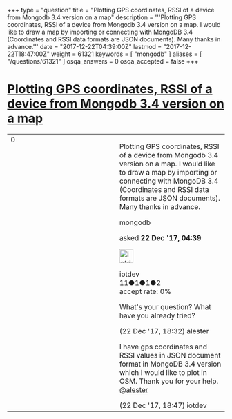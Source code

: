+++
type = "question"
title = "Plotting GPS coordinates, RSSI of a device from Mongodb 3.4 version on a map"
description = '''Plotting GPS coordinates, RSSI of a device from Mongodb 3.4 version on a map. I would like to draw a map by importing or connecting with MongoDB 3.4 (Coordinates and RSSI data formats are JSON documents). Many thanks in advance.'''
date = "2017-12-22T04:39:00Z"
lastmod = "2017-12-22T18:47:00Z"
weight = 61321
keywords = [ "mongodb" ]
aliases = [ "/questions/61321" ]
osqa_answers = 0
osqa_accepted = false
+++

<div class="headNormal">

# [Plotting GPS coordinates, RSSI of a device from Mongodb 3.4 version on a map](/questions/61321/plotting-gps-coordinates-rssi-of-a-device-from-mongodb-34-version-on-a-map)

</div>

<div id="main-body">

<div id="askform">

<table id="question-table" style="width:100%;">
<colgroup>
<col style="width: 50%" />
<col style="width: 50%" />
</colgroup>
<tbody>
<tr>
<td style="width: 30px; vertical-align: top"><div class="vote-buttons">
<span id="post-61321-upvote" class="ajax-command post-vote up" rel="nofollow" title="I like this post (click again to cancel)"> </span>
<div id="post-61321-score" class="post-score" title="current number of votes">
0
</div>
<span id="post-61321-downvote" class="ajax-command post-vote down" rel="nofollow" title="I dont like this post (click again to cancel)"> </span> <span id="favorite-mark" class="ajax-command favorite-mark" rel="nofollow" title="mark/unmark this question as favorite (click again to cancel)"> </span>
<div id="favorite-count" class="favorite-count">
&#10;</div>
</div></td>
<td><div id="item-right">
<div class="question-body">
<p>Plotting GPS coordinates, RSSI of a device from Mongodb 3.4 version on a map. I would like to draw a map by importing or connecting with MongoDB 3.4 (Coordinates and RSSI data formats are JSON documents). Many thanks in advance.</p>
</div>
<div id="question-tags" class="tags-container tags">
<span class="post-tag tag-link-mongodb" rel="tag" title="see questions tagged &#39;mongodb&#39;">mongodb</span>
</div>
<div id="question-controls" class="post-controls">
&#10;</div>
<div class="post-update-info-container">
<div class="post-update-info post-update-info-user">
<p>asked <strong>22 Dec '17, 04:39</strong></p>
<img src="https://secure.gravatar.com/avatar/904137c0f52b75bcb43487be8057d101?s=32&amp;d=identicon&amp;r=g" class="gravatar" width="32" height="32" alt="iotdev&#39;s gravatar image" />
<p><span>iotdev</span><br />
<span class="score" title="11 reputation points">11</span><span title="1 badges"><span class="badge1">●</span><span class="badgecount">1</span></span><span title="1 badges"><span class="silver">●</span><span class="badgecount">1</span></span><span title="2 badges"><span class="bronze">●</span><span class="badgecount">2</span></span><br />
<span class="accept_rate" title="Rate of the user&#39;s accepted answers">accept rate:</span> <span title="iotdev has no accepted answers">0%</span></p>
</div>
</div>
<div id="comments-container-61321" class="comments-container">
<span id="61325"></span>
<div id="comment-61325" class="comment">
<div id="post-61325-score" class="comment-score">
&#10;</div>
<div class="comment-text">
<p>What's your question? What have you already tried?</p>
</div>
<div id="comment-61325-info" class="comment-info">
<span class="comment-age">(22 Dec '17, 18:32)</span> <span class="comment-user userinfo">alester</span>
</div>
</div>
<span id="61326"></span>
<div id="comment-61326" class="comment">
<div id="post-61326-score" class="comment-score">
&#10;</div>
<div class="comment-text">
<p>I have gps coordinates and RSSI values in JSON document format in MongoDB 3.4 version which I would like to plot in OSM. Thank you for your help. <a href="https://help.openstreetmap.org/users/8189/alester">@alester</a></p>
</div>
<div id="comment-61326-info" class="comment-info">
<span class="comment-age">(22 Dec '17, 18:47)</span> <span class="comment-user userinfo">iotdev</span>
</div>
</div>
</div>
<div id="comment-tools-61321" class="comment-tools">
&#10;</div>
<div class="clear">
&#10;</div>
<div id="comment-61321-form-container" class="comment-form-container">
&#10;</div>
<div class="clear">
&#10;</div>
</div></td>
</tr>
</tbody>
</table>

</div>

</div>

